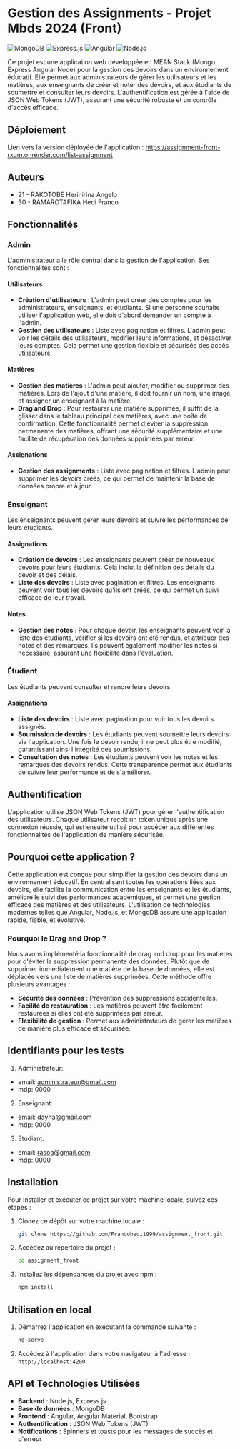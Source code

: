# Gestion des Assignments - Projet Mbds 2024 (Front)

![MongoDB](https://img.icons8.com/color/48/000000/mongodb.png)    ![Express.js](https://img.icons8.com/color/48/000000/express.png)    ![Angular](https://img.icons8.com/color/48/000000/angularjs.png)    ![Node.js](https://img.icons8.com/color/48/000000/nodejs.png)

Ce projet est une application web développée en MEAN Stack (Mongo Express Angular Node) pour la gestion des devoirs dans un environnement éducatif. Elle permet aux administrateurs de gérer les utilisateurs et les matières, aux enseignants de créer et noter des devoirs, et aux étudiants de soumettre et consulter leurs devoirs. L'authentification est gérée à l'aide de JSON Web Tokens (JWT), assurant une sécurité robuste et un contrôle d'accès efficace.

## Déploiement
Lien vers la version déployée de l'application : https://assignment-front-rxom.onrender.com/list-assignment

## Auteurs
- 21 - RAKOTOBE Herinirina Angelo
- 30 - RAMAROTAFIKA Hedi Franco

  
## Fonctionnalités

### Admin
L'administrateur a le rôle central dans la gestion de l'application. Ses fonctionnalités sont :

#### Utilisateurs
- **Création d'utilisateurs** : L'admin peut créer des comptes pour les administrateurs, enseignants, et étudiants. Si une personne souhaite utiliser l'application web, elle doit d'abord demander un compte à l'admin.
- **Gestion des utilisateurs** : Liste avec pagination et filtres. L'admin peut voir les détails des utilisateurs, modifier leurs informations, et désactiver leurs comptes. Cela permet une gestion flexible et sécurisée des accès utilisateurs.

#### Matières
- **Gestion des matières** : L'admin peut ajouter, modifier ou supprimer des matières. Lors de l'ajout d'une matière, il doit fournir un nom, une image, et assigner un enseignant à la matière.
- **Drag and Drop** : Pour restaurer une matière supprimée, il suffit de la glisser dans le tableau principal des matières, avec une boîte de confirmation. Cette fonctionnalité permet d'éviter la suppression permanente des matières, offrant une sécurité supplémentaire et une facilité de récupération des données supprimées par erreur.

#### Assignations
- **Gestion des assignments** : Liste avec pagination et filtres. L'admin peut supprimer les devoirs créés, ce qui permet de maintenir la base de données propre et à jour.

### Enseignant
Les enseignants peuvent gérer leurs devoirs et suivre les performances de leurs étudiants.

#### Assignations
- **Création de devoirs** : Les enseignants peuvent créer de nouveaux devoirs pour leurs étudiants. Cela inclut la définition des détails du devoir et des délais.
- **Liste des devoirs** : Liste avec pagination et filtres. Les enseignants peuvent voir tous les devoirs qu'ils ont créés, ce qui permet un suivi efficace de leur travail.

#### Notes
- **Gestion des notes** : Pour chaque devoir, les enseignants peuvent voir la liste des étudiants, vérifier si les devoirs ont été rendus, et attribuer des notes et des remarques. Ils peuvent également modifier les notes si nécessaire, assurant une flexibilité dans l'évaluation.

### Étudiant
Les étudiants peuvent consulter et rendre leurs devoirs.

#### Assignations
- **Liste des devoirs** : Liste avec pagination pour voir tous les devoirs assignés.
- **Soumission de devoirs** : Les étudiants peuvent soumettre leurs devoirs via l'application. Une fois le devoir rendu, il ne peut plus être modifié, garantissant ainsi l'intégrité des soumissions.
- **Consultation des notes** : Les étudiants peuvent voir les notes et les remarques des devoirs rendus. Cette transparence permet aux étudiants de suivre leur performance et de s'améliorer.

## Authentification
L'application utilise JSON Web Tokens (JWT) pour gérer l'authentification des utilisateurs. Chaque utilisateur reçoit un token unique après une connexion réussie, qui est ensuite utilisé pour accéder aux différentes fonctionnalités de l'application de manière sécurisée.

## Pourquoi cette application ?
Cette application est conçue pour simplifier la gestion des devoirs dans un environnement éducatif. En centralisant toutes les opérations liées aux devoirs, elle facilite la communication entre les enseignants et les étudiants, améliore le suivi des performances académiques, et permet une gestion efficace des matières et des utilisateurs. L'utilisation de technologies modernes telles que Angular, Node.js, et MongoDB assure une application rapide, fiable, et évolutive.

### Pourquoi le Drag and Drop ?
Nous avons implémenté la fonctionnalité de drag and drop pour les matières pour d'éviter la suppression permanente des données. Plutôt que de supprimer immédiatement une matière de la base de données, elle est déplacée vers une liste de matières supprimées. Cette méthode offre plusieurs avantages :
- **Sécurité des données** : Prévention des suppressions accidentelles.
- **Facilité de restauration** : Les matières peuvent être facilement restaurées si elles ont été supprimées par erreur.
- **Flexibilité de gestion** : Permet aux administrateurs de gérer les matières de manière plus efficace et sécurisée.

## Identifiants pour les tests
1. Administrateur:
  - email:  administrateur@gmail.com
  - mdp:    0000
2. Enseignant:
  - email:  dayna@gmail.com
  - mdp:    0000
3. Etudiant:
  - email:  rasoa@gmail.com
  - mdp:    0000

## Installation
Pour installer et exécuter ce projet sur votre machine locale, suivez ces étapes :

1. Clonez ce dépôt sur votre machine locale :
   ```bash
   git clone https://github.com/Francohedi1999/assignment_front.git
   ```
2. Accédez au répertoire du projet :
   ```bash
   cd assignment_front
   ```
3. Installez les dépendances du projet avec npm :
   ```bash
   npm install
   ```

## Utilisation en local
1. Démarrez l'application en exécutant la commande suivante :
   ```bash
   ng serve
   ```
2. Accédez à l'application dans votre navigateur à l'adresse : `http://localhost:4200`

## API et Technologies Utilisées
- **Backend** : Node.js, Express.js
- **Base de données** : MongoDB
- **Frontend** : Angular, Angular Material, Bootstrap
- **Authentification** : JSON Web Tokens (JWT)
- **Notifications** : Spinners et toasts pour les messages de succès et d'erreur

